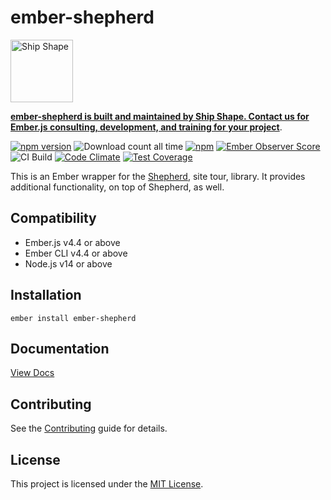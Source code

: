 # ember-shepherd

<a href="https://shipshape.io/"><img src="http://i.imgur.com/DWHQjA5.png" alt="Ship Shape" width="100" height="100"/></a>

**[ember-shepherd is built and maintained by Ship Shape. Contact us for Ember.js consulting, development, and training for your project](https://shipshape.io/ember-consulting/)**.

[![npm version](https://badge.fury.io/js/ember-shepherd.svg)](http://badge.fury.io/js/ember-shepherd)
![Download count all time](https://img.shields.io/npm/dt/ember-shepherd.svg)
[![npm](https://img.shields.io/npm/dm/ember-shepherd.svg)]()
[![Ember Observer Score](http://emberobserver.com/badges/ember-shepherd.svg)](http://emberobserver.com/addons/ember-shepherd)
![CI Build](https://github.com/shepherd-pro/ember-shepherd/workflows/CI%20Build/badge.svg)
[![Code Climate](https://codeclimate.com/github/rwwagner90/ember-shepherd/badges/gpa.svg)](https://codeclimate.com/github/rwwagner90/ember-shepherd)
[![Test Coverage](https://codeclimate.com/github/rwwagner90/ember-shepherd/badges/coverage.svg)](https://codeclimate.com/github/rwwagner90/ember-shepherd/coverage)

This is an Ember wrapper for the [Shepherd](https://github.com/shipshapecode/shepherd), site tour, library. It provides additional functionality, on top of Shepherd, as well.

## Compatibility

* Ember.js v4.4 or above
* Ember CLI v4.4 or above
* Node.js v14 or above


## Installation

```
ember install ember-shepherd
```
## Documentation

[View Docs](http://shepherd-pro.github.io/ember-shepherd/)


## Contributing

See the [Contributing](CONTRIBUTING.md) guide for details.


## License

This project is licensed under the [MIT License](LICENSE.md).
